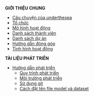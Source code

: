 **GIỚI THIỆU CHUNG**

* [Câu chuyện của underthesea](https://github.com/undertheseanlp/underthesea/wiki/Câu-chuyện-của-underthesea)
* [Tổ chức](https://github.com/undertheseanlp/underthesea/wiki/Tổ-chức)
* [Mô hình hoạt động](https://github.com/undertheseanlp/underthesea/wiki/Mô-hình-hoạt-động)
* [Danh sách thành viên](https://github.com/undertheseanlp/underthesea/wiki/Danh-sách-thành-viên)
* [Danh sách dự án](https://github.com/undertheseanlp/underthesea/wiki/Danh-sách-dự-án)
* [Hướng dẫn đóng góp](https://github.com/undertheseanlp/underthesea/wiki/Hướng-dẫn-đóng-góp)
* [Tình hình hoạt động](https://github.com/undertheseanlp/underthesea/wiki/Tình-hình-hoạt-động)

**TÀI LIỆU PHÁT TRIỂN**

* [Hướng dẫn phát triển](https://github.com/undertheseanlp/underthesea/wiki/Hướng-dẫn-phát-triển)
    * [Quy trình phát triển](https://github.com/undertheseanlp/underthesea/wiki/Quy-trình-phát-triển)
    * [Môi trường phát triển](https://github.com/undertheseanlp/underthesea/wiki/Môi-trường-phát-triển)
    * [Sử dụng git](https://github.com/undertheseanlp/underthesea/wiki/Sử-dụng-git)
    * [Cách đặt tên file model và dataset](https://github.com/undertheseanlp/underthesea/wiki/Cách-đặt-tên-file-model-và-dataset)